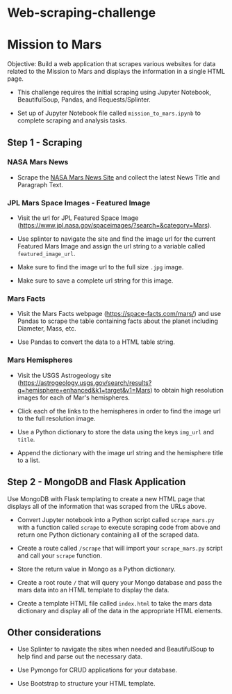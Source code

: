 # Web-scraping-challenge
# Mission to Mars


Objective: Build a web application that scrapes various websites for data related to the Mission to Mars and displays the information in a single HTML page. 

* This challenge requires the initial scraping using Jupyter Notebook, BeautifulSoup, Pandas, and Requests/Splinter. 

* Set up of Jupyter Notebook file called `mission_to_mars.ipynb` to complete scraping and analysis tasks. 

## Step 1 - Scraping

### NASA Mars News

* Scrape the [NASA Mars News Site](https://mars.nasa.gov/news/) and collect the latest News Title and Paragraph Text. 

### JPL Mars Space Images - Featured Image

* Visit the url for JPL Featured Space Image (https://www.jpl.nasa.gov/spaceimages/?search=&category=Mars).

* Use splinter to navigate the site and find the image url for the current Featured Mars Image and assign the url string to a variable called `featured_image_url`.

* Make sure to find the image url to the full size `.jpg` image.

* Make sure to save a complete url string for this image.

### Mars Facts

* Visit the Mars Facts webpage (https://space-facts.com/mars/) and use Pandas to scrape the table containing facts about the planet including Diameter, Mass, etc.

* Use Pandas to convert the data to a HTML table string.

### Mars Hemispheres

* Visit the USGS Astrogeology site (https://astrogeology.usgs.gov/search/results?q=hemisphere+enhanced&k1=target&v1=Mars) to obtain high resolution images for each of Mar's hemispheres.

* Click each of the links to the hemispheres in order to find the image url to the full resolution image.

* Use a Python dictionary to store the data using the keys `img_url` and `title`.

* Append the dictionary with the image url string and the hemisphere title to a list. 

## Step 2 - MongoDB and Flask Application

Use MongoDB with Flask templating to create a new HTML page that displays all of the information that was scraped from the URLs above.

* Convert Jupyter notebook into a Python script called `scrape_mars.py` with a function called `scrape` to execute scraping code from above and return one Python dictionary containing all of the scraped data.

* Create a route called `/scrape` that will import your `scrape_mars.py` script and call your `scrape` function.

* Store the return value in Mongo as a Python dictionary.

* Create a root route `/` that will query your Mongo database and pass the mars data into an HTML template to display the data.

* Create a template HTML file called `index.html` to take the mars data dictionary and display all of the data in the appropriate HTML elements. 


## Other considerations

* Use Splinter to navigate the sites when needed and BeautifulSoup to help find and parse out the necessary data.

* Use Pymongo for CRUD applications for your database. 

* Use Bootstrap to structure your HTML template.


